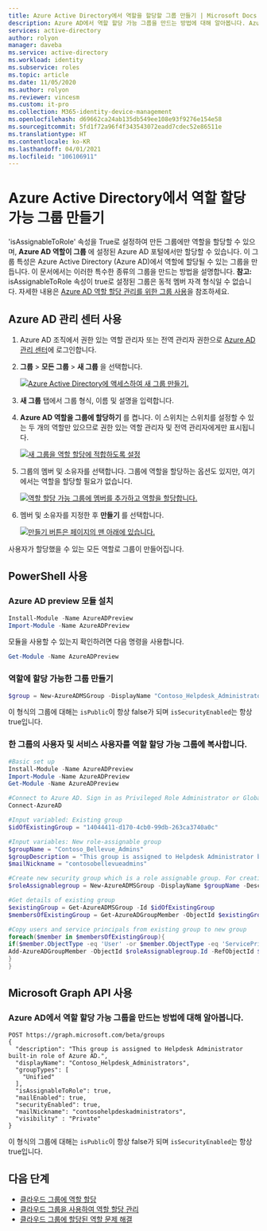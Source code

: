```yaml
---
title: Azure Active Directory에서 역할을 할당할 그룹 만들기 | Microsoft Docs
description: Azure AD에서 역할 할당 가능 그룹을 만드는 방법에 대해 알아봅니다. Azure Portal, PowerShell 또는 Graph API에서 Azure 역할을 관리합니다.
services: active-directory
author: rolyon
manager: daveba
ms.service: active-directory
ms.workload: identity
ms.subservice: roles
ms.topic: article
ms.date: 11/05/2020
ms.author: rolyon
ms.reviewer: vincesm
ms.custom: it-pro
ms.collection: M365-identity-device-management
ms.openlocfilehash: d69662ca24ab135db549ee108e93f9276e154e58
ms.sourcegitcommit: 5fd1f72a96f4f343543072eadd7cdec52e86511e
ms.translationtype: HT
ms.contentlocale: ko-KR
ms.lasthandoff: 04/01/2021
ms.locfileid: "106106911"
---
```

# <a name="create-a-role-assignable-group-in-azure-active-directory"></a>Azure Active Directory에서 역할 할당 가능 그룹 만들기

'isAssignableToRole' 속성을 True로 설정하여 만든 그룹에만 역할을 할당할 수 있으며, **Azure AD 역할이 그룹** 에 설정된 Azure AD 포털에서만 할당할 수 있습니다. 이 그룹 특성은 Azure Active Directory (Azure AD)에서 역할에 할당될 수 있는 그룹을 만듭니다. 이 문서에서는 이러한 특수한 종류의 그룹을 만드는 방법을 설명합니다. **참고:** isAssignableToRole 속성이 true로 설정된 그룹은 동적 멤버 자격 형식일 수 없습니다. 자세한 내용은 [Azure AD 역할 할당 관리를 위한 그룹 사용](groups-concept.md)을 참조하세요.

## <a name="using-azure-ad-admin-center"></a>Azure AD 관리 센터 사용

1. Azure AD 조직에서 권한 있는 역할 관리자 또는 전역 관리자 권한으로 [Azure AD 관리 센터](https://portal.azure.com/#blade/Microsoft_AAD_IAM/ActiveDirectoryMenuBlade/Overview)에 로그인합니다.
1. **그룹**  >  **모든 그룹**  >  **새 그룹** 을 선택합니다.

    [![Azure Active Directory에 액세스하여 새 그룹 만들기.](./media/groups-create-eligible/new-group.png "Azure Active Directory를 열고 새 그룹 만들기.")](./media/groups-create-eligible/new-group.png#<lightbox>)

1. **새 그룹** 탭에서 그룹 형식, 이름 및 설명을 입력합니다.
1. **Azure AD 역할을 그룹에 할당하기** 를 켭니다. 이 스위치는 스위치를 설정할 수 있는 두 개의 역할만 있으므로 권한 있는 역할 관리자 및 전역 관리자에게만 표시됩니다.

    [![새 그룹을 역할 할당에 적합하도록 설정](./media/groups-create-eligible/eligible-switch.png "새 그룹을 역할 할당에 적합하도록 설정")](./media/groups-create-eligible/eligible-switch.png#<lightbox>)

1. 그룹의 멤버 및 소유자를 선택합니다. 그룹에 역할을 할당하는 옵션도 있지만, 여기에서는 역할을 할당할 필요가 없습니다.

    [![역할 할당 가능 그룹에 멤버를 추가하고 역할을 할당합니다.](./media/groups-create-eligible/specify-members.png "역할 할당 가능 그룹에 멤버를 추가하고 역할을 할당합니다.")](./media/groups-create-eligible/specify-members.png#<lightbox>)

1. 멤버 및 소유자를 지정한 후 **만들기** 를 선택합니다.

    [![만들기 버튼은 페이지의 맨 아래에 있습니다.](./media/groups-create-eligible/create-button.png "만들기 버튼은 페이지의 맨 아래에 있습니다.")](./media/groups-create-eligible/create-button.png#<lightbox>)

사용자가 할당했을 수 있는 모든 역할로 그룹이 만들어집니다.

## <a name="using-powershell"></a>PowerShell 사용

### <a name="install-the-azure-ad-preview-module"></a>Azure AD preview 모듈 설치

```powershell
Install-Module -Name AzureADPreview
Import-Module -Name AzureADPreview
```

모듈을 사용할 수 있는지 확인하려면 다음 명령을 사용합니다.

```powershell
Get-Module -Name AzureADPreview
```

### <a name="create-a-group-that-can-be-assigned-to-role"></a>역할에 할당 가능한 그룹 만들기

```powershell
$group = New-AzureADMSGroup -DisplayName "Contoso_Helpdesk_Administrators" -Description "This group is assigned to Helpdesk Administrator built-in role in Azure AD." -MailEnabled $true -SecurityEnabled $true -MailNickName "contosohelpdeskadministrators" -IsAssignableToRole $true
```

이 형식의 그룹에 대해는 `isPublic`이 항상 false가 되며 `isSecurityEnabled`는 항상 true입니다.

### <a name="copy-one-groups-users-and-service-principals-into-a-role-assignable-group"></a>한 그룹의 사용자 및 서비스 사용자를 역할 할당 가능 그룹에 복사합니다.

```powershell
#Basic set up
Install-Module -Name AzureADPreview
Import-Module -Name AzureADPreview
Get-Module -Name AzureADPreview

#Connect to Azure AD. Sign in as Privileged Role Administrator or Global Administrator. Only these two roles can create a role-assignable group.
Connect-AzureAD

#Input variabled: Existing group
$idOfExistingGroup = "14044411-d170-4cb0-99db-263ca3740a0c"

#Input variables: New role-assignable group
$groupName = "Contoso_Bellevue_Admins"
$groupDescription = "This group is assigned to Helpdesk Administrator built-in role in Azure AD."
$mailNickname = "contosobellevueadmins"

#Create new security group which is a role assignable group. For creating a Microsoft 365 group, set GroupTypes="Unified" and MailEnabled=$true
$roleAssignablegroup = New-AzureADMSGroup -DisplayName $groupName -Description $groupDescription -MailEnabled $false -MailNickname $mailNickname -SecurityEnabled $true -IsAssignableToRole $true

#Get details of existing group
$existingGroup = Get-AzureADMSGroup -Id $idOfExistingGroup
$membersOfExistingGroup = Get-AzureADGroupMember -ObjectId $existingGroup.Id

#Copy users and service principals from existing group to new group
foreach($member in $membersOfExistingGroup){
if($member.ObjectType -eq 'User' -or $member.ObjectType -eq 'ServicePrincipal'){
Add-AzureADGroupMember -ObjectId $roleAssignablegroup.Id -RefObjectId $member.ObjectId
}
}
```

## <a name="using-microsoft-graph-api"></a>Microsoft Graph API 사용

### <a name="create-a-role-assignable-group-in-azure-ad"></a>Azure AD에서 역할 할당 가능 그룹을 만드는 방법에 대해 알아봅니다.

```http
POST https://graph.microsoft.com/beta/groups
{
  "description": "This group is assigned to Helpdesk Administrator built-in role of Azure AD.",
  "displayName": "Contoso_Helpdesk_Administrators",
  "groupTypes": [
    "Unified"
  ],
  "isAssignableToRole": true,
  "mailEnabled": true,
  "securityEnabled": true,
  "mailNickname": "contosohelpdeskadministrators",
  "visibility" : "Private"
}
```

이 형식의 그룹에 대해는 `isPublic`이 항상 false가 되며 `isSecurityEnabled`는 항상 true입니다.

## <a name="next-steps"></a>다음 단계

- [클라우드 그룹에 역할 할당](groups-assign-role.md)
- [클라우드 그룹을 사용하여 역할 할당 관리](groups-concept.md)
- [클라우드 그룹에 할당된 역할 문제 해결](groups-faq-troubleshooting.md)
